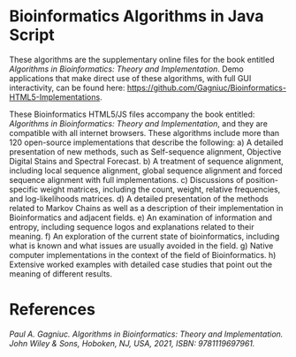 # Bioinformatics Algorithms in Java Script

These algorithms are the supplementary online files for the book entitled <i>Algorithms in Bioinformatics: Theory and Implementation</i>. Demo applications that make direct use of these algorithms, with full GUI interactivity, can be found here: https://github.com/Gagniuc/Bioinformatics-HTML5-Implementations.

These Bioinformatics HTML5/JS files accompany the book entitled: <i>Algorithms in Bioinformatics: Theory and Implementation</i>, and they are compatible with all internet browsers. These algorithms include more than 120 open-source implementations that describe the following: a) A detailed presentation of new methods, such as Self-sequence alignment, Objective Digital Stains and Spectral Forecast. b) A treatment of sequence alignment, including local sequence alignment, global sequence alignment and forced sequence alignment with full implementations. c) Discussions of position-specific weight matrices, including the count, weight, relative frequencies, and log-likelihoods matrices. d) A detailed presentation of the methods related to Markov Chains as well as a description of their implementation in Bioinformatics and adjacent fields. e) An examination of information and entropy, including sequence logos and explanations related to their meaning. f) An exploration of the current state of bioinformatics, including what is known and what issues are usually avoided in the field. g) Native computer implementations in the context of the field of Bioinformatics. h) Extensive worked examples with detailed case studies that point out the meaning of different results.

# References

<i>Paul A. Gagniuc. Algorithms in Bioinformatics: Theory and Implementation. John Wiley & Sons, Hoboken, NJ, USA, 2021, ISBN: 9781119697961.</i>
